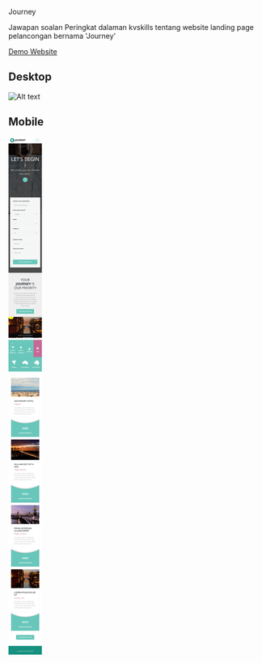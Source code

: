 Journey

Jawapan soalan Peringkat dalaman kvskills tentang website landing page pelancongan bernama 'Journey'

[Demo Website](https://kvskills-journey.netlify.app/)

## Desktop
![Alt text](reference/desktop%20view.png)

## Mobile
![Alt text](reference/mobile%20view.png)